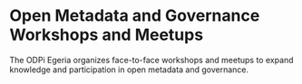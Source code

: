 <!-- SPDX-License-Identifier: CC-BY-4.0 -->
<!-- Copyright Contributors to the ODPi Egeria project. -->

# Open Metadata and Governance Workshops and Meetups

The ODPi Egeria organizes face-to-face workshops and meetups to expand
knowledge and participation in open metadata and governance.
